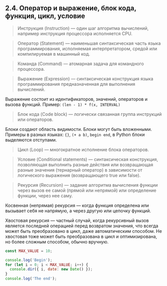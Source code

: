 ## 2.4. Оператор и выражение, блок кода, функция, цикл, условие

> Инструкция (Instruction) — один шаг алгоритма вычислений, например инструкция процессора исполняется CPU.

> Оператор (Statement) — наименьшая синтаксическая часть языка программирования, исполняемая интерпретатором, средой или компилируемая в машинный код.

> Команда (Command) — атомарная задача для командного процессора.

> Выражение (Expression) — синтаксическая конструкция языка программирования предназначенная для выполнения вычислений.

Выражение состоит из идентификаторов, значений, операторов и вызова функций. Пример: `(len - 1) * f(x, INTERVAL)`

> Блок кода (Code block) — логически связанная группа инструкций или операторов.

Блоки создают область видимости. Блоки могут быть вложенными. Примеры в разных языках: `{}`, `(+ a b)`, `begin end`, в Python блоки выделяются отступами.

> Цикл (Loop) — многократное исполнение блока операторов.

> Условие (Conditional statements) — синтаксическая конструкция, позволяющая выполнить разные действия или возвращающая разные значения (тернарный оператор) в зависимости от логического выражения (возвращающего true или false).

> Рекурсия (Recursion) — задание алгоритма вычисления функции через вызов ее самой (прямой или непрямой) или определение функции, через нее саму.

Косвенная (непрямая) рекурсия — когда функция определена или вызывает себя не напрямую, а через другую или цепочку функций.

Хвостовая рекурсия — частный случай, когда рекурсивный вызов является последней операцией перед возвратом значения, что всегда может быть преобразовано в цикл, даже автоматическим способом. Не хвостовая тоже может быть преобразована в цикл и оптимизирована, но более сложным способом, обычно вручную.

```js
const MAX_VALUE = 10;

console.log('Begin');
for (let i = 0; i < MAX_VALUE; i++) {
  console.dir({ i, date: new Date() });
}
console.log('The end');
```
